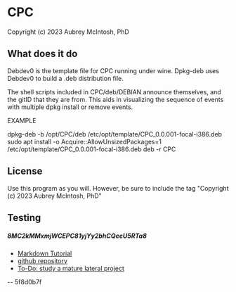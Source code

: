 CPC
================================
Copyright (c) 2023 Aubrey McIntosh, PhD


What does it do
----------------

Debdev0 is the template file for CPC running under wine.  Dpkg-deb uses Debdev0 to build a .deb distribution file.

The shell scripts included in CPC/deb/DEBIAN announce themselves, and the gitID that they are from.  This aids in visualizing the sequence of events with multiple dpkg install or remove events.

EXAMPLE

dpkg-deb -b /opt/CPC/deb /etc/opt/template/CPC_0.0.001-focal-i386.deb
sudo apt install -o Acquire::AllowUnsizedPackages=1 /etc/opt/template/CPC_0.0.001-focal-i386.deb
deb -r CPC


License
-------

Use this program as you will.  However, be sure to include the tag "Copyright (c) 2023 Aubrey McIntosh, PhD"

Testing
-------


##### 8MC2kMMxmjWCEPC81yjYy2bhCQeeU5RTa8
* [Markdown Tutorial](https://agea.github.io/tutorial.md "Markdown Tutorial")
* [github repository](https://github.com/a-mcintosh/CPC.git "github repository")
* [To-Do: study a mature lateral project](http://manpages.ubuntu.com/manpages/jammy/en/man1/git-buildpackage.1.html "Maintain Debian packages in Git")
 
 
 -- 5f8d0b7f
 
